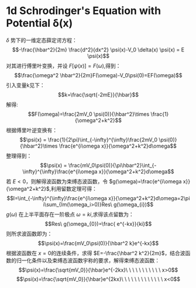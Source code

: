 # 1d Schrodinger's Equation with Potential δ(x)
$\delta$
势下的一维定态薛定谔方程：
$$-\frac{\hbar^2}{2m} \frac{d^2}{dx^2} \psi(x)-V_0  \delta(x) \psi(x) = E \psi(x)$$
对其进行傅里叶变换，并设
$F[\psi(x)]=F(\omega)$,得到：
$$\frac{\omega^2 \hbar^2}{2m}F(\omega)-V_0\psi(0)=EF(\omega)$$
引入变量k见下：
$$k=\frac{\sqrt{-2mE}}{\hbar}$$
解得:
$$F(\omega)=\frac{2mV_0 \psi(0)}{\hbar^2}\times \frac{1}{\omega^2+k^2}$$
根据傅里叶逆变换有：
$$\psi(x) = \frac{1}{2\pi}\int_{-\infty}^{\infty}\frac{2mV_0 \psi(0)}{\hbar^2}\times \frac{e^{i\omega x}}{\omega^2+k^2}d\omega$$
整理得到：
$$\psi(x) = \frac{mV_0\psi(0)}{\pi\hbar^2}\int_{-\infty}^{\infty}\frac{e^{i\omega x}}{\omega^2+k^2}d\omega$$
若
$E<0$，则解得波函数为束缚态波函数，令
$g(\omega)=\frac{e^{i\omega x}}{\omega^2+k^2}$,利用留数定理可得：
$$I=\int_{-\infty}^{\infty}\frac{e^{i\omega x}}{\omega^2+k^2}d\omega=2\pi i\sum_{Im(\omega_i>0)}Res\ g(\omega_{i})$$
$g(\omega)$
在上半平面存在一阶极点
$\omega=ki$,求得该点留数为：
$$Res\ g(\omega_{0})=\frac{ e^{-kx}}{ki}$$
则所求波函数即为：
$$\psi(x)=\frac{mV_0\psi(0)}{\hbar^2 k}e^{-kx}$$
根据波函数在
$x=0$的连续条件，求得
$E=-\frac{\hbar^2 k^2}{2m}$，结合波函数的归一化条件以及束缚态波函数宇称的要求，解得束缚态波函数：
$$\psi(x)=\frac{\sqrt{mV_0}}{\hbar}e^{-2kx}\ \ \ \ \ \ \ \ \ \ \ x>0$$
$$\psi(x)=\frac{\sqrt{mV_0}}{\hbar}e^{2kx}\ \ \ \ \ \ \ \ \ \ \ \ \ x<0$$